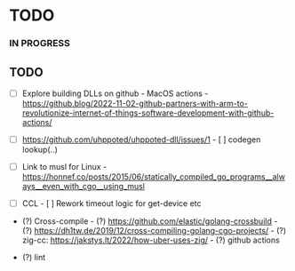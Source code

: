 # TODO

### IN PROGRESS

## TODO

- [ ] Explore building DLLs on github
      - MacOS actions
      - https://github.blog/2022-11-02-github-partners-with-arm-to-revolutionize-internet-of-things-software-development-with-github-actions/

- [ ] https://github.com/uhppoted/uhppoted-dll/issues/1
      - [ ] codegen lookup(..)

- [ ] Link to musl for Linux
      - https://honnef.co/posts/2015/06/statically_compiled_go_programs__always__even_with_cgo__using_musl

- [ ] CCL
      - [ ] Rework timeout logic for get-device etc

- (?) Cross-compile
      - (?) https://github.com/elastic/golang-crossbuild
      - (?) https://dh1tw.de/2019/12/cross-compiling-golang-cgo-projects/
      - (?) zig-cc: https://jakstys.lt/2022/how-uber-uses-zig/
      - (?) github actions

- (?) lint

